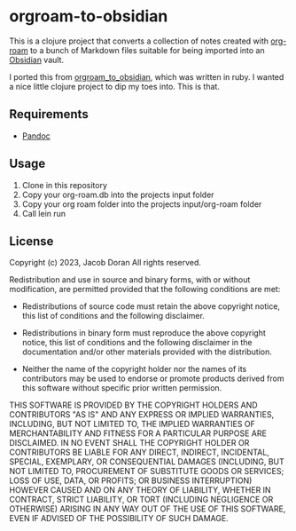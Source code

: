 # orgroam-to-obsidian

This is a clojure project that converts a collection of notes created with
[org-roam](https://www.orgroam.com/) to a bunch of Markdown files suitable for being
imported into an [Obsidian](https://obsidian.md) vault.

I ported this from [orgroam_to_obsidian](https://github.com/goshatch/orgroam_to_obsidian),
which was written in ruby. I wanted a nice little clojure project to dip my toes
into. This is that.

## Requirements

- [Pandoc](https://pandoc.org/)

## Usage

1. Clone in this repository
3. Copy your org-roam.db into the projects input folder
4. Copy your org roam folder into the projects input/org-roam folder
6. Call lein run

## License

Copyright (c) 2023, Jacob Doran
All rights reserved.

Redistribution and use in source and binary forms, with or without
modification, are permitted provided that the following conditions are met:

* Redistributions of source code must retain the above copyright notice, this
  list of conditions and the following disclaimer.

* Redistributions in binary form must reproduce the above copyright notice,
  this list of conditions and the following disclaimer in the documentation
  and/or other materials provided with the distribution.

* Neither the name of the copyright holder nor the names of its
  contributors may be used to endorse or promote products derived from
  this software without specific prior written permission.

THIS SOFTWARE IS PROVIDED BY THE COPYRIGHT HOLDERS AND CONTRIBUTORS "AS IS"
AND ANY EXPRESS OR IMPLIED WARRANTIES, INCLUDING, BUT NOT LIMITED TO, THE
IMPLIED WARRANTIES OF MERCHANTABILITY AND FITNESS FOR A PARTICULAR PURPOSE ARE
DISCLAIMED. IN NO EVENT SHALL THE COPYRIGHT HOLDER OR CONTRIBUTORS BE LIABLE
FOR ANY DIRECT, INDIRECT, INCIDENTAL, SPECIAL, EXEMPLARY, OR CONSEQUENTIAL
DAMAGES (INCLUDING, BUT NOT LIMITED TO, PROCUREMENT OF SUBSTITUTE GOODS OR
SERVICES; LOSS OF USE, DATA, OR PROFITS; OR BUSINESS INTERRUPTION) HOWEVER
CAUSED AND ON ANY THEORY OF LIABILITY, WHETHER IN CONTRACT, STRICT LIABILITY,
OR TORT (INCLUDING NEGLIGENCE OR OTHERWISE) ARISING IN ANY WAY OUT OF THE USE
OF THIS SOFTWARE, EVEN IF ADVISED OF THE POSSIBILITY OF SUCH DAMAGE.